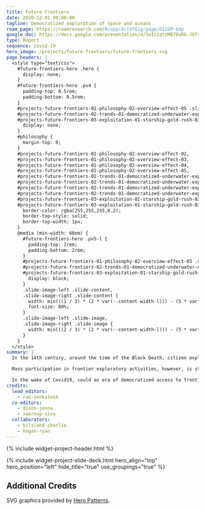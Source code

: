 ```yaml
---
title: Future Frontiers
date: 2020-12-01 00:00:00
tagline: Democratized exploration of space and oceans
roam_page: https://roamresearch.com/#/app/ArtOfGig/page/O12GM-bXp
google_doc: https://docs.google.com/presentation/d/1oIziqtVM878uRG-JOfrQNvGFsQWKP_S_W8cLkhQlXvA/edit
type: Report
sequence: covid-19
hero_image: /projects/future-frontiers/future-frontiers.svg
page_headers: |
  <style type="text/css">
    #future-frontiers-hero .hero {
      display: none;
    }
    #future-frontiers-hero .pv4 {
      padding-top: 0.5rem;
      padding-bottom: 0.5rem;
    }
    #projects-future-frontiers-01-philosophy-02-overview-effect-05 .slide-image,
    #projects-future-frontiers-02-trends-01-democratized-underwater-exploration-05 .slide-image,
    #projects-future-frontiers-03-exploitation-01-starship-gold-rush-03 .slide-image {
      display: none;
    }
    #philosophy {
      margin-top: 0;
    }
    #projects-future-frontiers-01-philosophy-02-overview-effect-02,
    #projects-future-frontiers-01-philosophy-02-overview-effect-03,
    #projects-future-frontiers-01-philosophy-02-overview-effect-04,
    #projects-future-frontiers-01-philosophy-02-overview-effect-05,
    #projects-future-frontiers-02-trends-01-democratized-underwater-exploration-02,
    #projects-future-frontiers-02-trends-01-democratized-underwater-exploration-03,
    #projects-future-frontiers-02-trends-01-democratized-underwater-exploration-04,
    #projects-future-frontiers-02-trends-01-democratized-underwater-exploration-05,
    #projects-future-frontiers-03-exploitation-01-starship-gold-rush-02,
    #projects-future-frontiers-03-exploitation-01-starship-gold-rush-03 {
      border-color: rgba(255,255,255,0.2);
      border-top-style: solid;
      border-top-width: 1px;
    }
    @media (min-width: 60em) {
      #future-frontiers-hero .pv5-l {
        padding-top: 2rem;
        padding-bottom: 2rem;
      }
      #projects-future-frontiers-01-philosophy-02-overview-effect-05 .slide-image,
      #projects-future-frontiers-02-trends-01-democratized-underwater-exploration-05 .slide-image,
      #projects-future-frontiers-03-exploitation-01-starship-gold-rush-03 .slide-image {
        display: block;
      }
      .slide-image-left .slide-content,
      .slide-image-right .slide-content {
        width: min(((1 / 3) * (2 * var(--content-width-l))) - (5 * var(--content-padding)), (100% * (1 / 3)) - (2.5 * var(--content-padding)));
        font-size: 80%;
      }
      .slide-image-left .slide-image,
      .slide-image-right .slide-image {
        width: min(((2 / 3) * (2 * var(--content-width-l))) - (5 * var(--content-padding)), (100% * (2 / 3)) - (2.5 * var(--content-padding)));
      }
    }
  </style>
summary: |
  In the 14th century, around the time of the Black Death, citizen explorers like Ibn Battuta and Petrarch planted the earliest seeds of democratized exploration culture. The Age of Exploration witnessed the voyages of explorers like Zheng He, Columbus, Vasco da Gama, and Ferdinand Magellan, who relied on royal patronage. By the 20th century, exploration had become accessible to the educated middle classes, and institutional and state support catalyzed a vast increase in exploratory activity, culminating in the space programs of the U.S. and USSR, as well as efforts like the International Geophysical Year (1957–1958).

  Mass participation in frontier exploratory activities, however, is still not a reality. 

  In the wake of Covid19, could an era of democratized access to frontiers be the key to a renewed sense of larger purpose in the universe for humanity? 
credits:
  lead_editors:
    - rao-venkatesh
  co-editors:
    - dixon-jenna
    - swaroop-siva
  collaborators:
    - bilsland-charlie
    - hogan-ryan
---
```

{% include widget-project-header.html %}

{% include widget-project-slide-deck.html hero_align="top" hero_position="left" hide_title="true" use_groupings="true" %}

## Additional Credits

SVG graphics provided by [Hero Patterns](https://www.heropatterns.com/).
